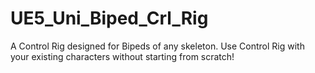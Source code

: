 # UE5_Uni_Biped_Crl_Rig
 
A Control Rig designed for Bipeds of any skeleton. Use Control Rig with your existing characters without starting from scratch!
